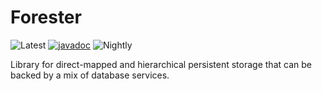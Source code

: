 # Forester
![Latest](https://maven-badges.herokuapp.com/maven-central/com.github.thiagotgm/forester/badge.svg) [![javadoc](https://javadoc.io/badge2/com.github.thiagotgm/forester/javadoc.svg)](https://javadoc.io/doc/com.github.thiagotgm/forester) ![Nightly](https://github.com/ThiagoTGM/Forester/workflows/Nightly/badge.svg)

Library for direct-mapped and hierarchical persistent storage that can be backed by a mix of database services.

